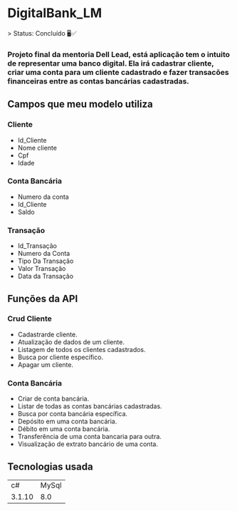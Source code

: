 <h1>DigitalBank_LM</h1>
> Status: Concluído 🖥️✅


### Projeto final da mentoria Dell Lead, está aplicação tem o intuito de representar uma banco digital. Ela irá cadastrar cliente, criar uma conta para um cliente cadastrado e fazer transacões financeiras entre as contas bancárias cadastradas.

## Campos que meu modelo utiliza

### Cliente
+ Id_Cliente
+ Nome cliente
+ Cpf
+ Idade 

### Conta Bancária
+ Numero da conta
+ Id_Cliente
+ Saldo

### Transação 
+ Id_Transação
+ Numero da Conta
+ Tipo Da Transação
+ Valor Transação
+ Data da Transação

## Funções da API

### Crud Cliente
 
+ Cadastrarde cliente.
+ Atualização de dados de um cliente.
+ Listagem de todos os clientes cadastrados.
+ Busca por cliente específico.
+ Apagar  um cliente.

### Conta Bancária
+ Criar de conta bancária.
+ Listar de todas as contas bancárias cadastradas.
+ Busca por conta bancária específica.
+ Depósito em uma conta bancária.
+ Débito em uma conta bancária.
+ Transferência de uma conta bancaria para outra.
+ Visualização de extrato bancário de uma conta.

## Tecnologias usada
<table>
  <tr></tr>
  
  <td>c#</td>
  <td>MySql</td>
  
  <tr></tr>
  
  <tr></tr>
  
  <td>3.1.10</td>
  <td>8.0</td>
  
  <tr></tr>
  
  
</table>


